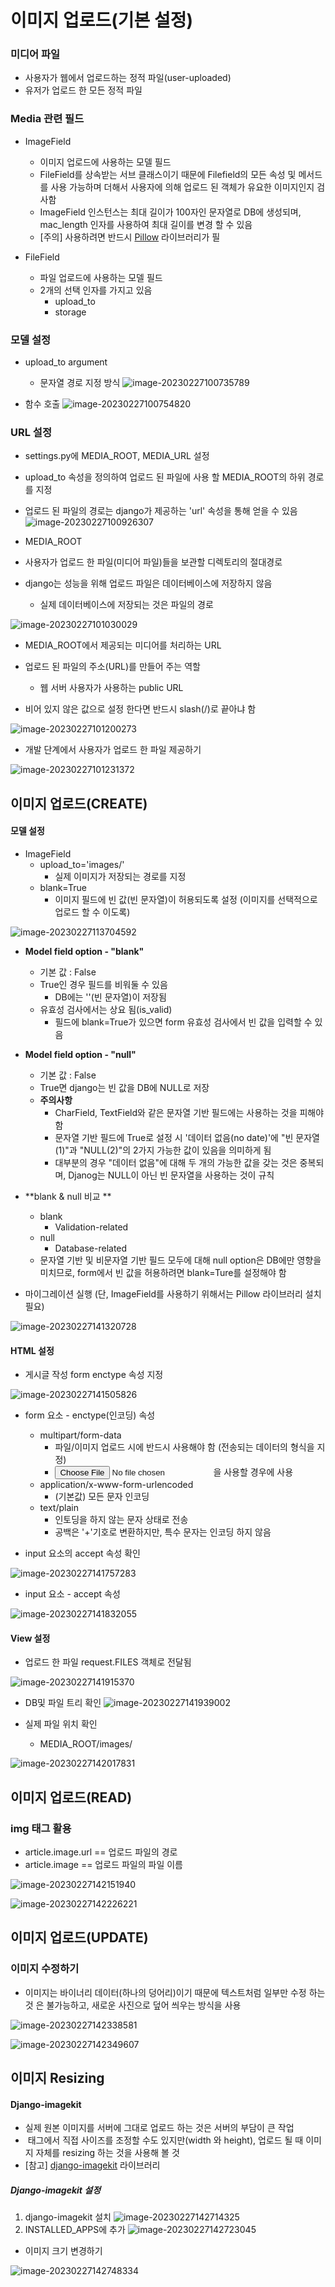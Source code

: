 # 이미지 업로드(기본 설정)

### 미디어 파일

- 사용자가 웹에서 업로드하는 정적 파일(user-uploaded)
- 유저가 업로드 한 모든 정적 파일



### Media 관련 필드

- ImageField
  - 이미지 업로드에 사용하는 모델 필드
  - FileField를 상속받는 서브 클래스이기 때문에 Filefield의 모든 속성 및 메서드를 사용 가능하며
    더해서 사용자에 의해 업로드 된 객체가 유요한 이미지인지 검사함
  - ImageField 인스턴스는 최대 길이가 100자인 문자열로 DB에 생성되며, mac_length 인자를
    사용하여 최대 길이를 변경 할 수 있음
  - [주의] 사용하려면 반드시 [Pillow](https://pillow.readthedocs.io/en/latest/) 라이브러리가 필



- FileField
  - 파일 업로드에 사용하는 모델 필드
  - 2개의 선택 인자를 가지고 있음
    - upload_to
    - storage



### 모델 설정

- upload_to argument
  - 문자열 경로 지정 방식
    ![image-20230227100735789](assets/image-20230227100735789.png)

- 함수 호출
  ![image-20230227100754820](assets/image-20230227100754820.png)



### URL 설정

- settings.py에 MEDIA_ROOT, MEDIA_URL 설정
- upload_to 속성을 정의하여 업로드 된 파일에 사용 할 MEDIA_ROOT의 하위 경로를 지정
- 업로드 된 파일의 경로는 django가 제공하는 'url' 속성을 통해 얻을 수 있음
  ![image-20230227100926307](assets/image-20230227100926307.png)



- MEDIA_ROOT
- 사용자가 업로드 한 파일(미디어 파일)들을 보관할 디렉토리의 절대경로
- django는 성능을 위해 업로드 파일은 데이터베이스에 저장하지 않음
  - 실제 데이터베이스에 저장되는 것은 파일의 경로

![image-20230227101030029](assets/image-20230227101030029.png)



- MEDIA_ROOT에서 제공되는 미디어를 처리하는 URL
- 업로드 된 파일의 주소(URL)를 만들어 주는 역할
  - 웹 서버 사용자가 사용하는 public URL

- 비어 있지 않은 값으로 설정 한다면 반드시 slash(/)로 끝아냐 함

![image-20230227101200273](assets/image-20230227101200273.png)



- 개발 단계에서 사용자가 업로드 한 파일 제공하기

![image-20230227101231372](assets/image-20230227101231372.png)



## 이미지 업로드(CREATE)

#### 모델 설정

- ImageField
  - upload_to='images/'
    - 실제 이미지가 저장되는 경로를 지정
  - blank=True
    - 이미지 필드에 빈 값(빈 문자열)이 허용되도록 설정 (이미지를 선택적으로 업로드 할 수 이도록)

![image-20230227113704592](assets/image-20230227113704592.png)

- **Model field option - "blank"**
  - 기본 값 : False
  - True인 경우 필드를 비워둘 수 있음
    - DB에는 ''(빈 문자열)이 저장됨
  - 유효성 검사에서는 상요 됨(is_valid)
    - 필드에 blank=True가 있으면 form 유효성 검사에서 빈 값을 입력할 수 있음

- **Model field option - "null"**
  - 기본 값 : False
  - True면 django는 빈 값을 DB에 NULL로 저장
  - **주의사항**
    - CharField, TextField와 같은 문자열 기반 필드에는 사용하는 것을 피해야함
    - 문자열 기반 필드에 True로 설정 시 '데이터 없음(no date)'에 "빈 문자열(1)"과 "NULL(2)"의 
      2가지 가능한 값이 있음을 의미하게 됨
    - 대부분의 경우 "데이터 없음"에 대해 두 개의 가능한 값을 갖는 것은 중복되며, Djanog는
      NULL이 아닌 빈 문자열을 사용하는 것이 규칙

- **blank & null 비교 **
  - blank
    - Validation-related
  - null
    - Database-related
  - 문자열 기반 및 비문자열 기반 필드 모두에 대해 null option은 DB에만 영향을 미치므로,
    form에서 빈 값을 허용하려면 blank=Ture를 설정해야 함



- 마이그레이션 실행
  (단, ImageField를 사용하기 위해서는 Pillow 라이브러리 설치 필요)

![image-20230227141320728](assets/image-20230227141320728.png)



#### HTML 설정

- 게시글 작성 form enctype 속성 지정

![image-20230227141505826](assets/image-20230227141505826.png)



- form 요소 - enctype(인코딩) 속성

  - multipart/form-data
    - 파일/이미지 업로드 시에 반드시 사용해야 함 (전송되는 데이터의 형식을 지정)
    - <input type="file">을 사용할 경우에 사용
  - application/x-www-form-urlencoded
    - (기본값) 모든 문자 인코딩
  - text/plain
    - 인토딩을 하지 않는 문자 상태로 전송
    - 공백은 '+'기호로 변환하지만, 특수 문자는 인코딩 하지 않음

  

- input 요소의 accept 속성 확인

![image-20230227141757283](assets/image-20230227141757283.png)



- input 요소 - accept 속성

![image-20230227141832055](assets/image-20230227141832055.png)



#### View 설정

- 업로드 한 파일 request.FILES 객체로 전달됨

![image-20230227141915370](assets/image-20230227141915370.png)



- DB및 파일 트리 확인
  ![image-20230227141939002](assets/image-20230227141939002.png)

- 실제 파일 위치 확인
  - MEDIA_ROOT/images/

![image-20230227142017831](assets/image-20230227142017831.png)



## 이미지 업로드(READ)

### img 태그 활용

- article.image.url == 업로드 파일의 경로
- article.image == 업로드 파일의 파일 이름

![image-20230227142151940](assets/image-20230227142151940.png)

![image-20230227142226221](assets/image-20230227142226221.png)



## 이미지 업로드(UPDATE)

### 이미지 수정하기

- 이미지는 바이너리 데이터(하나의 덩어리)이기 때문에 텍스트처럼 일부만 수정 하는 것 은 불가능하고,
  새로운 사진으로 덮어 씌우는 방식을 사용

![image-20230227142338581](assets/image-20230227142338581.png)

![image-20230227142349607](assets/image-20230227142349607.png)



## 이미지 Resizing

#### Django-imagekit

- 실제 원본 이미지를 서버에 그대로 업로드 하는 것은 서버의 부담이 큰 작업
- <img> 태그에서 직접 사이즈를 조정할 수도 있지만(width 와 height), 업로드 될 때
  이미지 자체를 resizing 하는 것을 사용해 볼 것
- [참고] [django-imagekit](https://github.com/matthewwithanm/django-imagekit/) 라이브러리

##### Django-imagekit 설정

1. django-imagekit 설치
   ![image-20230227142714325](assets/image-20230227142714325.png)
2. INSTALLED_APPS에 추가
   ![image-20230227142723045](assets/image-20230227142723045.png)



- 이미지 크기 변경하기

![image-20230227142748334](assets/image-20230227142748334.png)